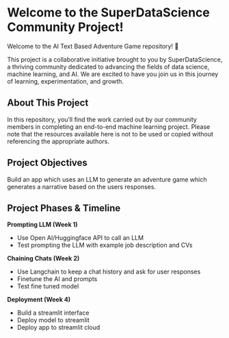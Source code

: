 # Welcome to the SuperDataScience Community Project!
Welcome to the AI Text Based Adventure Game repository! 🎉

This project is a collaborative initiative brought to you by SuperDataScience, a thriving community dedicated to advancing the fields of data science, machine learning, and AI. We are excited to have you join us in this journey of learning, experimentation, and growth.

## About This Project
In this repository, you’ll find the work carried out by our community members in completing an end-to-end machine learning project. Please note that the resources available here is not to be used or copied without referencing the appropriate authors.

## Project Objectives

Build an app which uses an LLM to generate an adventure game which generates a narrative based on the users responses.

## Project Phases & Timeline

**Prompting LLM (Week 1)**
- Use Open AI/Huggingface API to call an LLM
- Test prompting the LLM with example job description and CVs

**Chaining Chats (Week 2)**
- Use Langchain to keep a chat history and ask for user responses
- Finetune the AI and prompts
- Test fine tuned model

**Deployment (Week 4)**
- Build a streamlit interface
- Deploy model to streamlit
- Deploy app to streamlit cloud
